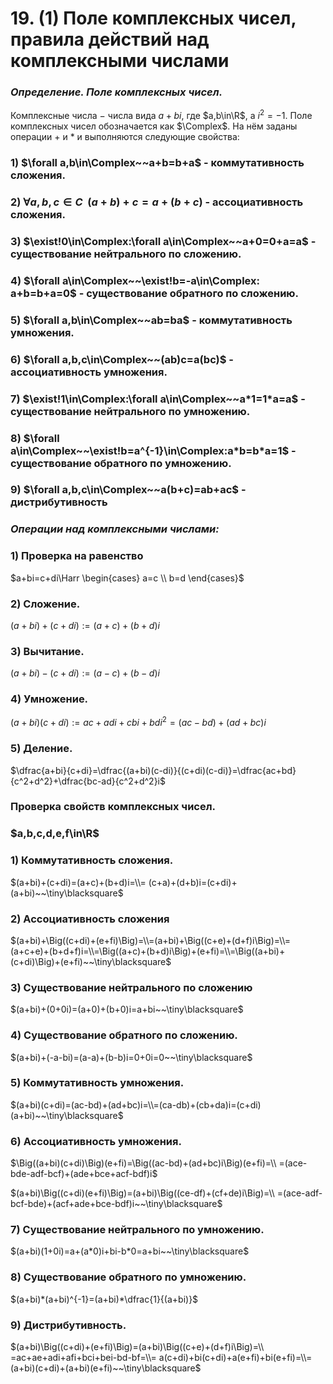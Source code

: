 # 19. (1) Поле комплексных чисел, правила действий над комплексными числами

### *Определение. Поле комплексных чисел.*
Комплексные числа $-$ числа вида $a+bi$, где $a,b\in\R$, а $i^2=-1$.
Поле комплексных чисел обозначается как $\Complex$.
На нём заданы операции $+$ и $*$ и выполняются следующие свойства:

### $1)$ $\forall a,b\in\Complex~~a+b=b+a$ - коммутативность сложения.

### $2)$ $\forall a,b,c\in C~~(a+b)+c=a+(b+c)$ - ассоциативность сложения.

### $3)$ $\exist!0\in\Complex:\forall a\in\Complex~~a+0=0+a=a$ - существование нейтрального по сложению.

### $4)$ $\forall a\in\Complex~~\exist!b=-a\in\Complex: a+b=b+a=0$ - существование обратного по сложению.

### $5)$ $\forall a,b\in\Complex~~ab=ba$ - коммутативность умножения.

### $6)$ $\forall a,b,c\in\Complex~~(ab)c=a(bc)$ - ассоциативность умножения.

### $7)$ $\exist!1\in\Complex:\forall a\in\Complex~~a*1=1*a=a$ - существование нейтрального по умножению.

### $8)$ $\forall a\in\Complex~~\exist!b=a^{-1}\in\Complex:a*b=b*a=1$ - существование обратного по умножению.

### $9)$ $\forall a,b,c\in\Complex~~a(b+c)=ab+ac$ - дистрибутивность

### *Операции над комплексными числами:*

### $1)$ Проверка на равенство
$a+bi=c+di\Harr
\begin{cases}
a=c
\\
b=d
\end{cases}$

### $2)$ Сложение.
$(a+bi)+(c+di):=(a+c)+(b+d)i$

### $3)$ Вычитание.
$(a+bi)-(c+di):=(a-c)+(b-d)i$

### $4)$ Умножение.
$(a+bi)(c+di):=ac+adi+cbi+bdi^2=(ac-bd)+(ad+bc)i$

### $5)$ Деление.
$\dfrac{a+bi}{c+di}=\dfrac{(a+bi)(c-di)}{(c+di)(c-di)}=\dfrac{ac+bd}{c^2+d^2}+\dfrac{bc-ad}{c^2+d^2}i$

### Проверка свойств комплексных чисел.

### $a,b,c,d,e,f\in\R$

### $1)$  Коммутативность сложения.
$(a+bi)+(c+di)=(a+c)+(b+d)i=\\=
(c+a)+(d+b)i=(c+di)+(a+bi)~~\tiny\blacksquare$

### $2)$ Ассоциативность сложения
 $(a+bi)+\Big((c+di)+(e+fi)\Big)=\\=(a+bi)+\Big((c+e)+(d+f)i\Big)=\\=(a+c+e)+(b+d+f)i=\\=\Big((a+c)+(b+d)i\Big)+(e+fi)=\\=\Big((a+bi)+(c+di)\Big)+(e+fi)~~\tiny\blacksquare$

### $3)$ Существование нейтрального по сложению
$(a+bi)+(0+0i)=(a+0)+(b+0)i=a+bi~~\tiny\blacksquare$

### $4)$ Существование обратного по сложению.
$(a+bi)+(-a-bi)=(a-a)+(b-b)i=0+0i=0~~\tiny\blacksquare$

### $5)$ Коммутативность умножения.
$(a+bi)(c+di)=(ac-bd)+(ad+bc)i=\\=(ca-db)+(cb+da)i=(c+di)(a+bi)~~\tiny\blacksquare$

### $6)$ Ассоциативность умножения.
$\Big((a+bi)(c+di)\Big)(e+fi)=\Big((ac-bd)+(ad+bc)i\Big)(e+fi)=\\
=(ace-bde-adf-bcf)+(ade+bce+acf-bdf)i$

$(a+bi)\Big((c+di)(e+fi)\Big)=(a+bi)\Big((ce-df)+(cf+de)i\Big)=\\
=(ace-adf-bcf-bde)+(acf+ade+bce-bdf)i~~\tiny\blacksquare$

### $7)$ Существование нейтрального по умножению.
$(a+bi)(1+0i)=a+(a*0)i+bi-b*0=a+bi~~\tiny\blacksquare$

### $8)$ Существование обратного по умножению.
$(a+bi)*(a+bi)^{-1}=(a+bi)*\dfrac{1}{(a+bi)}$

### $9)$ Дистрибутивность.
$(a+bi)\Big((c+di)+(e+fi)\Big)=(a+bi)\Big((c+e)+(d+f)i\Big)=\\
=ac+ae+adi+afi+bci+bei-bd-bf=\\=
a(c+di)+bi(c+di)+a(e+fi)+bi(e+fi)=\\=(a+bi)(c+di)+(a+bi)(e+fi)~~\tiny\blacksquare$